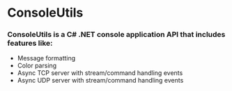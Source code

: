 # ConsoleUtils

### ConsoleUtils is a C# .NET console application API that includes features like:
- Message formatting
- Color parsing
- Async TCP server with stream/command handling events
- Async UDP server with stream/command handling events
